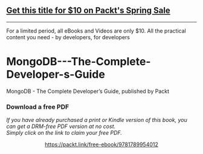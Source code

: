 ## [Get this title for $10 on Packt's Spring Sale](https://www.packt.com/V12978?utm_source=github&utm_medium=packt-github-repo&utm_campaign=spring_10_dollar_2022)
-----
For a limited period, all eBooks and Videos are only $10. All the practical content you need \- by developers, for developers

# MongoDB---The-Complete-Developer-s-Guide
MongoDB - The Complete Developer’s Guide, published by Packt
### Download a free PDF

 <i>If you have already purchased a print or Kindle version of this book, you can get a DRM-free PDF version at no cost.<br>Simply click on the link to claim your free PDF.</i>
<p align="center"> <a href="https://packt.link/free-ebook/9781789954012">https://packt.link/free-ebook/9781789954012 </a> </p>